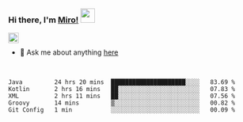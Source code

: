 ### Hi there, I'm [Miro!](https://castariva18.github.io/)  <img src="https://github.com/TheDudeThatCode/TheDudeThatCode/blob/master/Assets/Hi.gif" width="29px">

<a href="https://discord.gg/bhPzjwR">
  <img align="left" alt="Clown Discord" width="21px" src="https://cdn4.iconfinder.com/data/icons/logos-and-brands/512/91_Discord_logo_logos-512.png" />
</a>

<br />

- 💬 Ask me about anything [here](https://github.com/castariva18/castariva18/issues)

<br />

<!--START_SECTION:waka-->
```text
Java         24 hrs 20 mins  █████████████████████░░░░   83.69 % 
Kotlin       2 hrs 16 mins   ██░░░░░░░░░░░░░░░░░░░░░░░   07.83 % 
XML          2 hrs 11 mins   ██░░░░░░░░░░░░░░░░░░░░░░░   07.56 % 
Groovy       14 mins         ▒░░░░░░░░░░░░░░░░░░░░░░░░   00.82 % 
Git Config   1 min           ░░░░░░░░░░░░░░░░░░░░░░░░░   00.09 % 
```
<!--END_SECTION:waka-->
